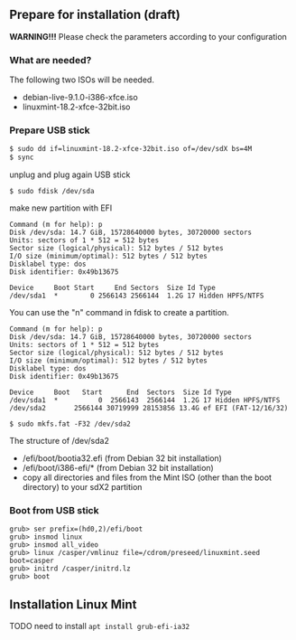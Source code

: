 ## Prepare for installation (draft)

**WARNING!!!** Please check the parameters according to your configuration

### What are needed?

The following two ISOs will be needed.

- debian-live-9.1.0-i386-xfce.iso 
- linuxmint-18.2-xfce-32bit.iso

### Prepare USB stick

```sh
$ sudo dd if=linuxmint-18.2-xfce-32bit.iso of=/dev/sdX bs=4M
$ sync
```

unplug and plug again USB stick

```
$ sudo fdisk /dev/sda
```

make new partition with EFI

```
Command (m for help): p
Disk /dev/sda: 14.7 GiB, 15728640000 bytes, 30720000 sectors
Units: sectors of 1 * 512 = 512 bytes
Sector size (logical/physical): 512 bytes / 512 bytes
I/O size (minimum/optimal): 512 bytes / 512 bytes
Disklabel type: dos
Disk identifier: 0x49b13675

Device     Boot Start     End Sectors  Size Id Type
/dev/sda1  *        0 2566143 2566144  1.2G 17 Hidden HPFS/NTFS
```

You can use the "n" command in fdisk to create a partition.

```
Command (m for help): p
Disk /dev/sda: 14.7 GiB, 15728640000 bytes, 30720000 sectors
Units: sectors of 1 * 512 = 512 bytes
Sector size (logical/physical): 512 bytes / 512 bytes
I/O size (minimum/optimal): 512 bytes / 512 bytes
Disklabel type: dos
Disk identifier: 0x49b13675

Device     Boot   Start      End  Sectors  Size Id Type
/dev/sda1  *          0  2566143  2566144  1.2G 17 Hidden HPFS/NTFS
/dev/sda2       2566144 30719999 28153856 13.4G ef EFI (FAT-12/16/32)
```

```
$ sudo mkfs.fat -F32 /dev/sda2
```

The structure of /dev/sda2

- /efi/boot/bootia32.efi (from Debian 32 bit installation)
- /efi/boot/i386-efi/* (from Debian 32 bit installation)
- copy all directories and files from the Mint ISO (other than the boot directory) to your sdX2 partition

### Boot from USB stick

```
grub> ser prefix=(hd0,2)/efi/boot
grub> insmod linux
grub> insmod all_video
grub> linux /casper/vmlinuz file=/cdrom/preseed/linuxmint.seed boot=casper 
grub> initrd /casper/initrd.lz
grub> boot
```

## Installation Linux Mint

TODO need to install `apt install grub-efi-ia32`